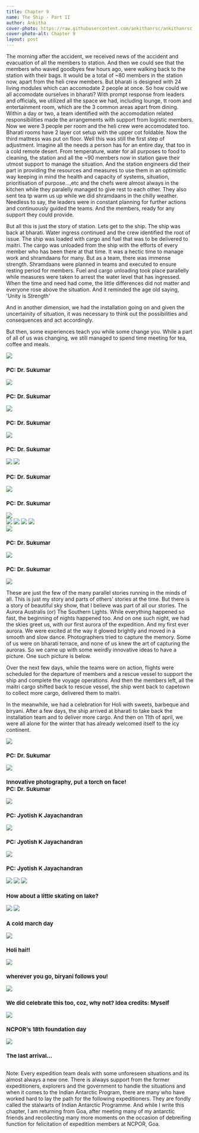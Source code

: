 ```yaml
---
title: Chapter 9
name: The Ship - Part II
author: Ankitha
cover-photo: https://raw.githubusercontent.com/ankithanrsc/ankithanrsc.github.io/master/assets/images/ch9/seabreak2.JPG
cover-photo-alt: Chapter 9
layout: post
---
```


<p>The morning after the accident, we received news of the accident and evacuation of all the members to station. And then we could see that the members who waved goodbyes few hours ago, were walking back to the station with their bags. It would be a total of ~80 members in the station now, apart from the heli crew members. But bharati is designed with 24 living modules which can accomodate 2 people at once. So how could we all accomodate ourselves in bharati? With prompt response from leaders and officials, we utilized all the space we had, including lounge, tt room and entertainment room, which are the 3 common areas apart from dining. Within a day or two, a team identified with the accomodation related responsibilities made the arrangements with support from logistic members. Now we were 3 people per room and the heli crew were accomodated too. Bharati rooms have 2 layer cot setup with the upper cot foldable. Now the third mattress was put on floor. Well this was still the first step of adjustment. Imagine all the needs a person has for an entire day, that too in a cold remote desert. From temperature, water for all purposes to food to cleaning, the station and all the ~90 members now in station gave their utmost support to manage the situation. And the station engineers did their part in providing the resources and measures to use them in an optimistic way keeping in mind the health and capacity of systems, situation, prioritisation of purpose...,etc and the chefs were almost always in the kitchen while they paralelly managed to give rest to each other. They also sent tea tp warm us up while we did shramdaans in the chilly weather. Needless to say, the leaders were in constant planning for further actions and continuously guided the teams. And the members, ready for any support they could provide.</p>
<p>But all this is just the story of station. Lets get to the ship. The ship was back at bharati. Water ingress continued and the crew identified the root of issue. The ship was loaded with cargo and fuel that was to be delivered to maitri. The cargo was unloaded from the ship with the efforts of every member who has been there at that time. It was a hectic time to manage work and shramdaans for many. But as a team, there was immense strength. Shramdaans were planned in teams and executed to ensure resting period for members. Fuel and cargo unloading took place parallelly while measures were taken to arrest the water level that has ingressed. When the time and need had come, the little differences did not matter and everyone rose above the situation. And it reminded the age old saying, 'Unity is Strength'</p>

<p>And in another dimension, we had the installation going on and given the uncertainity of situation, it was necessary to think out the possibilities and consequences and act accordingly.</p>
<p>But then, some experiences teach you while some change you. While a part of all of us was changing, we still managed to spend time meeting for tea, coffee and meals.</p>
<div class="row"> 
  <div class="column">
    <img src="https://raw.githubusercontent.com/ankithanrsc/ankithanrsc.github.io/master/assets/images/ch9/drsship.JPG">
      <h3 style="font-size:15px;">PC: Dr. Sukumar</h3>
    <img src="https://raw.githubusercontent.com/ankithanrsc/ankithanrsc.github.io/master/assets/images/ch9/frozenlake.JPG">
      <h3 style="font-size:15px;">PC: Dr. Sukumar</h3>
    <img src="https://raw.githubusercontent.com/ankithanrsc/ankithanrsc.github.io/master/assets/images/ch9/bhtop1.JPG">
      <h3 style="font-size:15px;">PC: Dr. Sukumar</h3>
    <img src="https://raw.githubusercontent.com/ankithanrsc/ankithanrsc.github.io/master/assets/images/ch9/bhtopseabreak.JPG">
      <h3 style="font-size:15px;">PC: Dr. Sukumar</h3>
  </div>
  <div class="column">
    <img src="https://raw.githubusercontent.com/ankithanrsc/ankithanrsc.github.io/master/assets/images/ch9/lake1.JPG">
    <img src="https://raw.githubusercontent.com/ankithanrsc/ankithanrsc.github.io/master/assets/images/ch9/seabreak2.JPG">
      <h3 style="font-size:15px;">PC: Dr. Sukumar</h3>
    <img src="https://raw.githubusercontent.com/ankithanrsc/ankithanrsc.github.io/master/assets/images/ch9/shelfrunway.JPG">
      <h3 style="font-size:15px;">PC: Dr. Sukumar</h3>
    <img src="https://raw.githubusercontent.com/ankithanrsc/ankithanrsc.github.io/master/assets/images/ch9/seaicebreak.JPG">
  </div> 
  <div class="column">
    <img src="https://raw.githubusercontent.com/ankithanrsc/ankithanrsc.github.io/master/assets/images/ch9/icebreak.JPG">
    <img src="https://raw.githubusercontent.com/ankithanrsc/ankithanrsc.github.io/master/assets/images/ch9/snowonwindow.JPG">
    <img src="https://raw.githubusercontent.com/ankithanrsc/ankithanrsc.github.io/master/assets/images/ch9/bhtop.JPG">
    <img src="https://raw.githubusercontent.com/ankithanrsc/ankithanrsc.github.io/master/assets/images/ch9/seamelted.JPG">
  </div>
  <div class="column">
    <img src="https://raw.githubusercontent.com/ankithanrsc/ankithanrsc.github.io/master/assets/images/ch9/shelficeberg.JPG">
      <h3 style="font-size:15px;">PC: Dr. Sukumar</h3>
    <img src="https://raw.githubusercontent.com/ankithanrsc/ankithanrsc.github.io/master/assets/images/ch9/supermoon.JPG">
      <h3 style="font-size:15px;">PC: Dr. Sukumar</h3>
    <img src="https://raw.githubusercontent.com/ankithanrsc/ankithanrsc.github.io/master/assets/images/ch9/suntrackdrift.JPG">
    </div>
</div>
<p>These are just the few of the many parallel stories running in the minds of all. This is just my story and parts of others' stories at the time. But there is a story of beautiful sky show, that I believe was part of all our stories. The Aurora Australis (or) The Southern Lights. While everything happened so fast, the beginning of nights happened too. And on one such night, we had the skies greet us, with our first aurora of the expedition. And my first ever aurora. We were excited at the way it glowed brightly and moved in a smooth and slow dance. Photographers tried to capture the memory. Some of us were on bharati terrace, and none of us knew the art of capturing the auroras. So we came up with some weirdly innovative ideas to have a picture. One such picture is below.</p>
<p>Over the next few days, while the teams were on action, flights were scheduled for the departure of members and a rescue vessel to support the ship and complete the voyage operations. And then the members left, all the maitri cargo shifted back to rescue vessel, the ship went back to capetown to collect more cargo, delivered them to maitri. </p>
<p>In the meanwhile, we had a celebration for Holi with sweets, barbeque and biryani. After a few days, the ship arrived at bharati to take back the installation team and to deliver more cargo. And then on 11th of april, we were all alone for the winter that has already welcomed itself to the icy continent.</p>
<div class="row"> 
  <div class="column">
    <img src="https://raw.githubusercontent.com/ankithanrsc/ankithanrsc.github.io/master/assets/images/ch9/aurora1.JPG">
      <h3 style="font-size:15px;">PC: Dr. Sukumar</h3>
    <img src="https://raw.githubusercontent.com/ankithanrsc/ankithanrsc.github.io/master/assets/images/ch9/aurra.JPG">
      <h3 style="font-size:15px;">Innovative photography, put a torch on face!<br>PC: Dr. Sukumar</h3>
    <img src="https://raw.githubusercontent.com/ankithanrsc/ankithanrsc.github.io/master/assets/images/ch9/auroraroom.JPG">
      <h3 style="font-size:15px;">PC: Jyotish K Jayachandran</h3>
    <img src="https://raw.githubusercontent.com/ankithanrsc/ankithanrsc.github.io/master/assets/images/ch9/2103jo.JPG">
      <h3 style="font-size:15px;">PC: Jyotish K Jayachandran</h3>
  </div>
  <div class="column">
    <img src="https://raw.githubusercontent.com/ankithanrsc/ankithanrsc.github.io/master/assets/images/ch9/2603jo.JPG">
      <h3 style="font-size:15px;">PC: Jyotish K Jayachandran</h3>
    <img src="https://raw.githubusercontent.com/ankithanrsc/ankithanrsc.github.io/master/assets/images/ch9/bh1.JPG">
    <img src="https://raw.githubusercontent.com/ankithanrsc/ankithanrsc.github.io/master/assets/images/ch9/frozenlake1.JPG">
    <img src="https://raw.githubusercontent.com/ankithanrsc/ankithanrsc.github.io/master/assets/images/ch9/lakeskating.JPG">
      <h3 style="font-size:15px;">How about a little skating on lake?</h3>
  </div> 
  <div class="column">
    <img src="https://raw.githubusercontent.com/ankithanrsc/ankithanrsc.github.io/master/assets/images/ch9/seamarch.JPG">
    <img src="https://raw.githubusercontent.com/ankithanrsc/ankithanrsc.github.io/master/assets/images/ch9/seamarch2.JPG">
      <h3 style="font-size:15px;">A cold march day</h3>
    <img src="https://raw.githubusercontent.com/ankithanrsc/ankithanrsc.github.io/master/assets/images/ch9/holi.JPG">
      <h3 style="font-size:15px;">Holi hai!!</h3>
    <img src="https://raw.githubusercontent.com/ankithanrsc/ankithanrsc.github.io/master/assets/images/ch9/biryaniholi.JPG">
      <h3 style="font-size:15px;">wherever you go, biryani follows you!</h3>
  </div>
  <div class="column">
    <img src="https://raw.githubusercontent.com/ankithanrsc/ankithanrsc.github.io/master/assets/images/ch9/aprilfool.JPG">
      <h3 style="font-size:15px;">We did celebrate this too, coz, why not? Idea credits: Myself</h3>
    <img src="https://raw.githubusercontent.com/ankithanrsc/ankithanrsc.github.io/master/assets/images/ch9/foundationday.JPG">
      <h3 style="font-size:15px;">NCPOR's 18th foundation day</h3>
    <img src="https://raw.githubusercontent.com/ankithanrsc/ankithanrsc.github.io/master/assets/images/ch9/federovcome.JPG">
      <h3 style="font-size:15px;">The last arrival...</h3>
    </div>
</div>
<p>Note: Every expedition team deals with some unforeseen situations and its almost always a new one. There is always support from the former expeditioners, explorers and the government to handle the situations and when it comes to the Indian Antarctic Program, there are many who have worked hard to lay the path for the following expeditioners. They are fondly called the stalwarts of Indian Antarctic Programme. And while I write this chapter,  I am returning from Goa, after meeting many of my antarctic friends and recollecting many more moments on the occasion of debreifing function for felicitation of expedition members at NCPOR, Goa.</p>








</div>